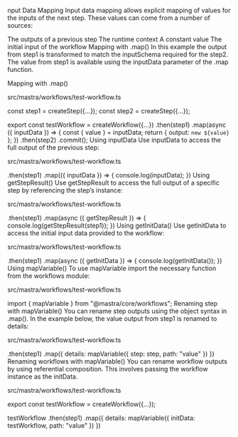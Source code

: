 nput Data Mapping
Input data mapping allows explicit mapping of values for the inputs of the next step. These values can come from a number of sources:

The outputs of a previous step
The runtime context
A constant value
The initial input of the workflow
Mapping with .map()
In this example the output from step1 is transformed to match the inputSchema required for the step2. The value from step1 is available using the inputData parameter of the .map function.

Mapping with .map()

src/mastra/workflows/test-workflow.ts

const step1 = createStep({...});
const step2 = createStep({...});
 
export const testWorkflow = createWorkflow({...})
  .then(step1)
  .map(async ({ inputData }) => {
    const { value } = inputData;
    return {
      output: `new ${value}`
    };
  })
  .then(step2)
  .commit();
Using inputData
Use inputData to access the full output of the previous step:

src/mastra/workflows/test-workflow.ts

  .then(step1)
  .map(({ inputData }) => {
    console.log(inputData);
  })
Using getStepResult()
Use getStepResult to access the full output of a specific step by referencing the step’s instance:

src/mastra/workflows/test-workflow.ts

  .then(step1)
  .map(async ({ getStepResult }) => {
    console.log(getStepResult(step1));
  })
Using getInitData()
Use getInitData to access the initial input data provided to the workflow:

src/mastra/workflows/test-workflow.ts

  .then(step1)
  .map(async ({ getInitData }) => {
      console.log(getInitData());
  })
Using mapVariable()
To use mapVariable import the necessary function from the workflows module:

src/mastra/workflows/test-workflow.ts

import { mapVariable } from "@mastra/core/workflows";
Renaming step with mapVariable()
You can rename step outputs using the object syntax in .map(). In the example below, the value output from step1 is renamed to details:

src/mastra/workflows/test-workflow.ts

  .then(step1)
  .map({
    details: mapVariable({
      step: step,
      path: "value"
    })
  })
Renaming workflows with mapVariable()
You can rename workflow outputs by using referential composition. This involves passing the workflow instance as the initData.

src/mastra/workflows/test-workflow.ts

export const testWorkflow = createWorkflow({...});
 
testWorkflow
  .then(step1)
  .map({
    details: mapVariable({
      initData: testWorkflow,
      path: "value"
    })
  })